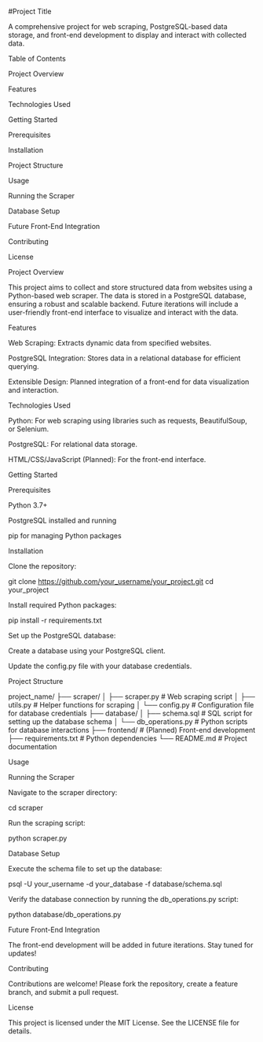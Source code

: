 #Project Title

A comprehensive project for web scraping, PostgreSQL-based data storage, and front-end development to display and interact with collected data.

Table of Contents

Project Overview

Features

Technologies Used

Getting Started

Prerequisites

Installation

Project Structure

Usage

Running the Scraper

Database Setup

Future Front-End Integration

Contributing

License

Project Overview

This project aims to collect and store structured data from websites using a Python-based web scraper. The data is stored in a PostgreSQL database, ensuring a robust and scalable backend. Future iterations will include a user-friendly front-end interface to visualize and interact with the data.

Features

Web Scraping: Extracts dynamic data from specified websites.

PostgreSQL Integration: Stores data in a relational database for efficient querying.

Extensible Design: Planned integration of a front-end for data visualization and interaction.

Technologies Used

Python: For web scraping using libraries such as requests, BeautifulSoup, or Selenium.

PostgreSQL: For relational data storage.

HTML/CSS/JavaScript (Planned): For the front-end interface.

Getting Started

Prerequisites

Python 3.7+

PostgreSQL installed and running

pip for managing Python packages

Installation

Clone the repository:

git clone https://github.com/your_username/your_project.git
cd your_project

Install required Python packages:

pip install -r requirements.txt

Set up the PostgreSQL database:

Create a database using your PostgreSQL client.

Update the config.py file with your database credentials.

Project Structure

project_name/
├── scraper/
│   ├── scraper.py          # Web scraping script
│   ├── utils.py            # Helper functions for scraping
│   └── config.py           # Configuration file for database credentials
├── database/
│   ├── schema.sql          # SQL script for setting up the database schema
│   └── db_operations.py    # Python scripts for database interactions
├── frontend/               # (Planned) Front-end development
├── requirements.txt        # Python dependencies
└── README.md               # Project documentation

Usage

Running the Scraper

Navigate to the scraper directory:

cd scraper

Run the scraping script:

python scraper.py

Database Setup

Execute the schema file to set up the database:

psql -U your_username -d your_database -f database/schema.sql

Verify the database connection by running the db_operations.py script:

python database/db_operations.py

Future Front-End Integration

The front-end development will be added in future iterations. Stay tuned for updates!

Contributing

Contributions are welcome! Please fork the repository, create a feature branch, and submit a pull request.

License

This project is licensed under the MIT License. See the LICENSE file for details.

